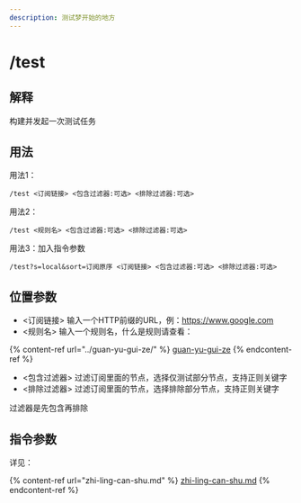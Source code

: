 ```yaml
---
description: 测试梦开始的地方
---
```


# /test

## 解释

构建并发起一次测试任务

## 用法

用法1：

```
/test <订阅链接> <包含过滤器:可选> <排除过滤器:可选>
```

用法2：

```
/test <规则名> <包含过滤器:可选> <排除过滤器:可选>
```

用法3：加入指令参数

```
/test?s=local&sort=订阅原序 <订阅链接> <包含过滤器:可选> <排除过滤器:可选>
```

## 位置参数

* <订阅链接> 输入一个HTTP前缀的URL，例：https://www.google.com
* <规则名> 输入一个规则名，什么是规则请查看：

{% content-ref url="../guan-yu-gui-ze/" %}
[guan-yu-gui-ze](../guan-yu-gui-ze/)
{% endcontent-ref %}

* <包含过滤器> 过滤订阅里面的节点，选择仅测试部分节点，支持正则关键字
* <排除过滤器> 过滤订阅里面的节点，选择排除部分节点，支持正则关键字

过滤器是先包含再排除

## 指令参数

详见：

{% content-ref url="zhi-ling-can-shu.md" %}
[zhi-ling-can-shu.md](zhi-ling-can-shu.md)
{% endcontent-ref %}
